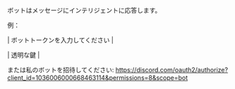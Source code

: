 ボットはメッセージにインテリジェントに応答します。

例：

| ボットトークンを入力してください |

| 透明な鍵 |

または私のボットを招待してください: https://discord.com/oauth2/authorize?client_id=1036006000668463114&permissions=8&scope=bot
